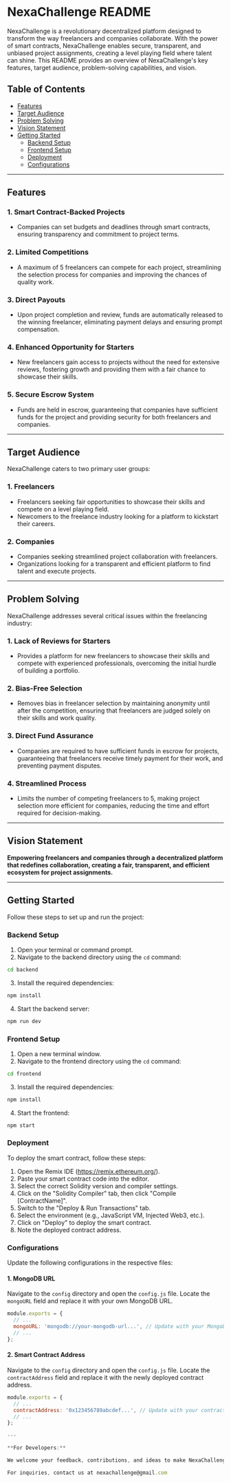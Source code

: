 # NexaChallenge README

NexaChallenge is a revolutionary decentralized platform designed to transform the way freelancers and companies collaborate. With the power of smart contracts, NexaChallenge enables secure, transparent, and unbiased project assignments, creating a level playing field where talent can shine. This README provides an overview of NexaChallenge's key features, target audience, problem-solving capabilities, and vision.

## Table of Contents
- [Features](#features)
- [Target Audience](#target-audience)
- [Problem Solving](#problem-solving)
- [Vision Statement](#vision-statement)
- [Getting Started](#getting-started)
    - [Backend Setup](#backend-setup)
    - [Frontend Setup](#frontend-setup)
    - [Deployment](#deployment)
    - [Configurations](#configurations)

---

## Features

### 1. Smart Contract-Backed Projects
- Companies can set budgets and deadlines through smart contracts, ensuring transparency and commitment to project terms.

### 2. Limited Competitions
- A maximum of 5 freelancers can compete for each project, streamlining the selection process for companies and improving the chances of quality work.

### 3. Direct Payouts
- Upon project completion and review, funds are automatically released to the winning freelancer, eliminating payment delays and ensuring prompt compensation.

### 4. Enhanced Opportunity for Starters
- New freelancers gain access to projects without the need for extensive reviews, fostering growth and providing them with a fair chance to showcase their skills.

### 5. Secure Escrow System
- Funds are held in escrow, guaranteeing that companies have sufficient funds for the project and providing security for both freelancers and companies.

---

## Target Audience

NexaChallenge caters to two primary user groups:

### 1. Freelancers
- Freelancers seeking fair opportunities to showcase their skills and compete on a level playing field.
- Newcomers to the freelance industry looking for a platform to kickstart their careers.

### 2. Companies
- Companies seeking streamlined project collaboration with freelancers.
- Organizations looking for a transparent and efficient platform to find talent and execute projects.

---

## Problem Solving

NexaChallenge addresses several critical issues within the freelancing industry:

### 1. Lack of Reviews for Starters
- Provides a platform for new freelancers to showcase their skills and compete with experienced professionals, overcoming the initial hurdle of building a portfolio.

### 2. Bias-Free Selection
- Removes bias in freelancer selection by maintaining anonymity until after the competition, ensuring that freelancers are judged solely on their skills and work quality.

### 3. Direct Fund Assurance
- Companies are required to have sufficient funds in escrow for projects, guaranteeing that freelancers receive timely payment for their work, and preventing payment disputes.

### 4. Streamlined Process
- Limits the number of competing freelancers to 5, making project selection more efficient for companies, reducing the time and effort required for decision-making.

---

## Vision Statement

**Empowering freelancers and companies through a decentralized platform that redefines collaboration, creating a fair, transparent, and efficient ecosystem for project assignments.**

---

## Getting Started

Follow these steps to set up and run the project:

### Backend Setup

1. Open your terminal or command prompt.
2. Navigate to the backend directory using the `cd` command:

```bash
cd backend
```

3. Install the required dependencies:

```bash
npm install
```

4. Start the backend server:

```bash
npm run dev
```

### Frontend Setup

1. Open a new terminal window.
2. Navigate to the frontend directory using the `cd` command:

```bash
cd frontend
```

3. Install the required dependencies:

```bash
npm install
```

4. Start the frontend:

```bash
npm start
```

### Deployment

To deploy the smart contract, follow these steps:

1. Open the Remix IDE (https://remix.ethereum.org/).
2. Paste your smart contract code into the editor.
3. Select the correct Solidity version and compiler settings.
4. Click on the "Solidity Compiler" tab, then click "Compile [ContractName]".
5. Switch to the "Deploy & Run Transactions" tab.
6. Select the environment (e.g., JavaScript VM, Injected Web3, etc.).
7. Click on "Deploy" to deploy the smart contract.
8. Note the deployed contract address.

### Configurations

Update the following configurations in the respective files:

#### 1. MongoDB URL

Navigate to the `config` directory and open the `config.js` file. Locate the `mongoURL` field and replace it with your own MongoDB URL.

```javascript
module.exports = {
  // ...
  mongoURL: 'mongodb://your-mongodb-url...', // Update with your MongoDB URL
  // ...
};
```

#### 2. Smart Contract Address

Navigate to the `config` directory and open the `config.js` file. Locate the `contractAddress` field and replace it with the newly deployed contract address.

```javascript
module.exports = {
  // ...
  contractAddress: '0x123456789abcdef...', // Update with your contract address
  // ...
};

---

**For Developers:** 

We welcome your feedback, contributions, and ideas to make NexaChallenge even better!

For inquiries, contact us at nexachallenge@gmail.com

